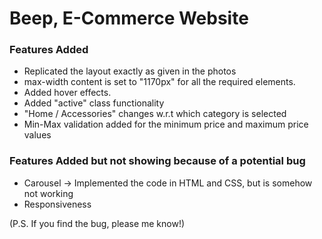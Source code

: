 # Beep, E-Commerce Website

### Features Added
- Replicated the layout exactly as given in the photos
- max-width content is set to "1170px" for all the required elements.
- Added hover effects.
- Added "active" class functionality
- "Home / Accessories" changes w.r.t which category is selected
- Min-Max validation added for the minimum price and maximum price values

### Features Added but not showing because of a potential bug
- Carousel -> Implemented the code in HTML and CSS, but is somehow not working
- Responsiveness

(P.S. If you find the bug, please me know!)

